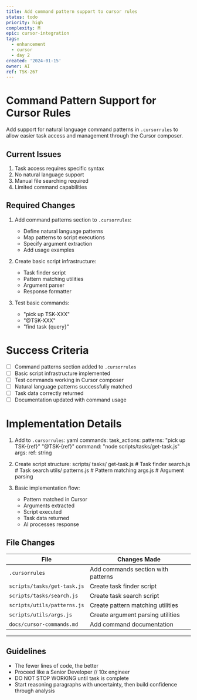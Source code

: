 ```yaml
---
title: Add command pattern support to cursor rules
status: todo
priority: high
complexity: M
epic: cursor-integration
tags:
  - enhancement
  - cursor
  - day 2
created: '2024-01-15'
owner: AI
ref: TSK-267
---
```


# Command Pattern Support for Cursor Rules

Add support for natural language command patterns in `.cursorrules` to allow easier task access and management through the Cursor composer.

## Current Issues

1. Task access requires specific syntax
2. No natural language support
3. Manual file searching required
4. Limited command capabilities

## Required Changes

1. Add command patterns section to `.cursorrules`:
   - Define natural language patterns
   - Map patterns to script executions
   - Specify argument extraction
   - Add usage examples

2. Create basic script infrastructure:
   - Task finder script
   - Pattern matching utilities
   - Argument parser
   - Response formatter

3. Test basic commands:
   - "pick up TSK-XXX"
   - "@TSK-XXX"
   - "find task {query}"

# Success Criteria

- [ ] Command patterns section added to `.cursorrules`
- [ ] Basic script infrastructure implemented
- [ ] Test commands working in Cursor composer
- [ ] Natural language patterns successfully matched
- [ ] Task data correctly returned
- [ ] Documentation updated with command usage

# Implementation Details

1. Add to `.cursorrules`:
yaml
commands:
task_actions:
patterns:
"pick up TSK-{ref}"
"@TSK-{ref}"
command: "node scripts/tasks/get-task.js"
args:
ref: string

2. Create script structure:
scripts/
tasks/
get-task.js # Task finder
search.js # Task search
utils/
patterns.js # Pattern matching
args.js # Argument parsing


3. Basic implementation flow:
   - Pattern matched in Cursor
   - Arguments extracted
   - Script executed
   - Task data returned
   - AI processes response

## File Changes

| File | Changes Made |
|------|--------------|
| `.cursorrules` | Add commands section with patterns |
| `scripts/tasks/get-task.js` | Create task finder script |
| `scripts/tasks/search.js` | Create task search script |
| `scripts/utils/patterns.js` | Create pattern matching utilities |
| `scripts/utils/args.js` | Create argument parsing utilities |
| `docs/cursor-commands.md` | Add command documentation |

---

## Guidelines
- The fewer lines of code, the better
- Proceed like a Senior Developer // 10x engineer 
- DO NOT STOP WORKING until task is complete
- Start reasoning paragraphs with uncertainty, then build confidence through analysis
